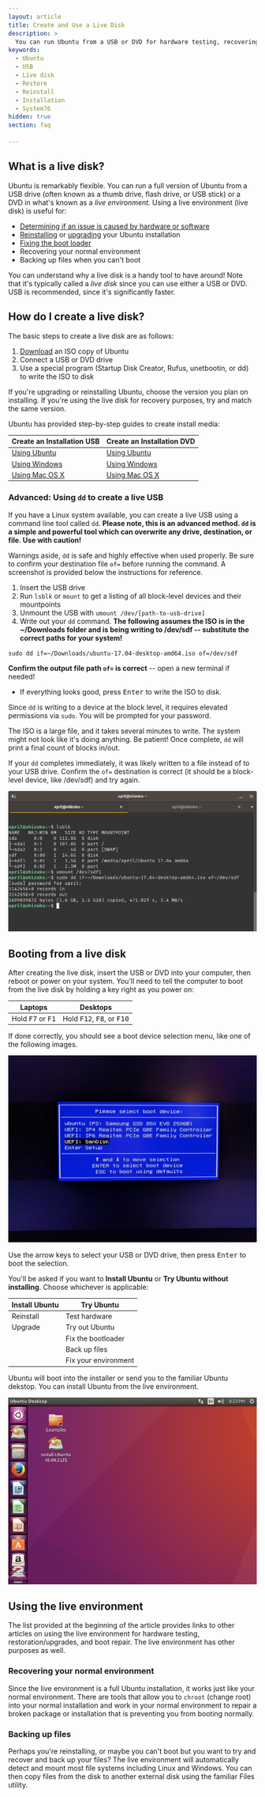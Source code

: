 ```yaml
---
layout: article
title: Create and Use a Live Disk
description: >
  You can run Ubuntu from a USB or DVD for hardware testing, recovering your environment, or reinstalling.
keywords:
  - Ubuntu
  - USB 
  - Live disk
  - Restore
  - Reinstall
  - Installation
  - System76
hidden: true
section: faq

---
```


## What is a live disk?

Ubuntu is remarkably flexible. You can run a full version of Ubuntu from a USB drive (often known as a thumb drive, flash drive, or USB stick) or a DVD in what's known as a *live environment.* Using a live environment (live disk) is useful for:

* [Determining if an issue is caused by hardware or software](/articles/hardware-failure/)
* [Reinstalling](/articles/restore/) or [upgrading](/articles/upgrade/) your Ubuntu installation
* [Fixing the boot loader](/articles/grub/)
* Recovering your normal environment
* Backing up files when you can't boot

You can understand why a live disk is a handy tool to have around! Note that it's typically called a *live disk* since you can use either a USB or DVD. USB is recommended, since it's significantly faster.

## How do I create a live disk?

The basic steps to create a live disk are as follows:

1. [Download](https://www.ubuntu.com/download) an ISO copy of Ubuntu
2. Connect a USB or DVD drive
3. Use a special program (Startup Disk Creator, Rufus, unetbootin, or dd) to write the ISO to disk

If you're upgrading or reinstalling Ubuntu, choose the version you plan on installing. If you're using the live disk for recovery purposes, try and match the same version.

Ubuntu has provided step-by-step guides to create install media:

Create an Installation USB | Create an Installation DVD
--------------------------------- | ---------------------------
[Using Ubuntu](http://www.ubuntu.com/download/desktop/create-a-usb-stick-on-ubuntu) | [Using Ubuntu](http://www.ubuntu.com/download/desktop/burn-a-dvd-on-ubuntu)
[Using Windows](http://www.ubuntu.com/download/desktop/create-a-usb-stick-on-windows) | [Using Windows](http://www.ubuntu.com/download/desktop/burn-a-dvd-on-windows)
[Using Mac OS X](http://www.ubuntu.com/download/desktop/create-a-usb-stick-on-mac-osx) | [Using Mac OS X](http://www.ubuntu.com/download/desktop/burn-a-dvd-on-mac-osx)

### Advanced: Using ``dd`` to create a live USB

If you have a Linux system available, you can create a live USB using a command line tool called `dd`. **Please note, this is an advanced method. `dd` is a simple and powerful tool which can overwrite any drive, destination, or file. Use with caution!**

Warnings aside, `dd` is safe and highly effective when used properly. Be sure to confirm your destination file `of=` before running the command. A screenshot is provided below the instructions for reference.

1. Insert the USB drive
2. Run `lsblk` or `mount` to get a listing of all block-level devices and their mountpoints
3. Unmount the USB with `umount /dev/[path-to-usb-drive]`
4. Write out your `dd` command. **The following assumes the ISO is in the ~/Downloads folder and is being writing to /dev/sdf -- substitute the correct paths for your system!**

```
sudo dd if=~/Downloads/ubuntu-17.04-desktop-amd64.iso of=/dev/sdf
```
**Confirm the output file path `of=` is correct** -- open a new terminal if needed!

* If everything looks good, press <kbd>Enter</kbd> to write the ISO to disk.

Since `dd` is writing to a device at the block level, it requires elevated permissions via `sudo`. You will be prompted for your password.

The ISO is a large file, and it takes several minutes to write. The system might not look like it's doing anything. Be patient! Once complete, `dd` will print a final count of blocks in/out.

If your `dd` completes immediately, it was likely written to a file instead of to your USB drive. Confirm the `of=` destination is correct (it should be a block-level device, like /dev/sdf) and try again.

![Using dd](/images/live-usb/using-dd.png)

## Booting from a live disk

After creating the live disk, insert the USB or DVD into your computer, then reboot or power on your system. You'll need to tell the computer to boot from the live disk by holding a key right as you power on:

Laptops                             | Desktops
----------------------------------- | ------------------------------------
Hold <kbd>F7</kbd> or <kbd>F1</kbd> | Hold <kbd>F12</kbd>, <kbd>F8</kbd>, or <kbd>F10</kbd>

If done correctly, you should see a boot device selection menu, like one of the following images.

![Boot menu](/images/live-usb/boot-menu.jpg)

Use the arrow keys to select your USB or DVD drive, then press <kbd>Enter</kbd> to boot the selection.

You'll be asked if you want to **Install Ubuntu** or **Try Ubuntu without installing**. Choose whichever is applicable:

Install Ubuntu    | Try Ubuntu
------------------| -------------
Reinstall         | Test hardware
Upgrade           | Try out Ubuntu
                  | Fix the bootloader
                  | Back up files
                  | Fix your environment
                  
Ubuntu will boot into the installer or send you to the familiar Ubuntu dekstop. You can install Ubuntu from the live environment.

![The live disk environment](/images/live-usb/live-desktop.png)

## Using the live environment

The list provided at the beginning of the article provides links to other articles on using the live environment for hardware testing, restoration/upgrades, and boot repair. The live environment has other purposes as well.

### Recovering your normal environment

Since the live environment is a full Ubuntu installation, it works just like your normal environment. There are tools that allow you to `chroot` (change root) into your normal installation and work in your normal environment to repair a broken package or installation that is preventing you from booting normally.

### Backing up files

Perhaps you're reinstalling, or maybe you can't boot but you want to try and recover and back up your files? The live environment will automatically detect and mount most file systems including Linux and Windows. You can then copy files from the disk to another external disk using the familiar Files utility.
